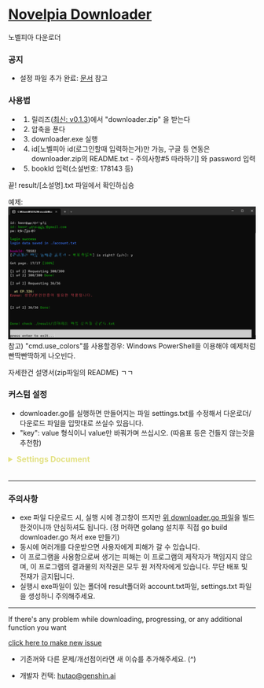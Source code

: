 # [Novelpia Downloader](https://github.com/taeseong14/N-down)

노벨피아 다운로더


### 공지

 - 설정 파일 추가 완료: [문서](#doc) 참고


### 사용법

 * 1. 릴리즈([최신: v0.1.3](https://github.com/taeseong14/N-down/releases/tag/v0.1.3))에서 "downloader.zip" 을 받는다
 * 2. 압축을 푼다
 * 3. downloader.exe 실행
 * 4. id[노벨피아 id(로그인할때 입력하는거)만 가능, 구글 등 연동은 downloader.zip의 README.txt - 주의사항#5 따라하기] 와 password 입력
 * 5. bookId 입력(소설번호: 178143 등)

끝!
result/[소설명].txt 파일에서 확인하십숑

예제:
![예제](Example.png)
참고) "cmd.use_colors"를 사용할경우: Windows PowerShell을 이용해야 예제처럼 빤딱빤딱하게 나오빈다.

자세한건 설명서(zip파일의 README) ㄱㄱ

### 커스텀 설정

 - downloader.go를 실행하면 만들어지는 파일 settings.txt를 수정해서 다운로더/다운로드 파일을 입맛대로 쓰실수 있읍니다.
 - "key": value 형식이니 value만 바꿔가며 쓰십시오. (따옴표 등은 건들지 않는것을 추천함)

<details id="doc">
<summary style="font-size: 16px; font-weight: bold; cursor: pointer; margin-bottom: 20px; color: #e3e182;">Settings Document</summary>
<div>

##### 참고) String 형식은 쌍따옴표(" ")를 붙이고, Number / Boolean 형식은 붙이지 않습니다.

> "account.auto_login": Boolean (true | false)
 - 자동 로그인 여부. 꺼져있다면(false) account 파일도 생성되지 않습니다.
 - Default: true

> "account.auto_login_file": String ("~~")
 - 로그인 정보 (id, pw)가 저장되는 파일명(혹은 루트)
 - Default: "account.txt"

> "account.default_mail": String ("@~~")
 - 로그인시 id가 @를 포함하지 않을 때 자동으로 뒤에 붙이는 문자열. (예제의 초록색 두번째줄 참고)
 - Default: "@gmail.com"
 - Ex) "@naver.com"

> [new!] "account.login_with_cookie": Boolean (true | false)
 - 'account.auto_login'이 켜져있을 때: 로그인파일의 첫번째 줄을 로그인키로 끌어다 씀
 - 꺼져있을 때 / account.txt가 존재하지 않을때: 로그인키를 인풋으로 받음
 - 로그인키 받는법은 downloader.zip의 README.txt 확인

> "cmd.check_with_yn": Boolean (true | false)
 - bookId를 입력했을때 맞냐고 체크하는 부분 추가
 - Default: true

> "cmd.exit_when_finish": Boolean (true | false)
 - 한 소설 다운로드가 끝난 후 자동으로 exe파일 종료 여부
 - 한번 받을때 연속으로 많이 다운로드한다면 꺼놓는걸 추천
 - Default: true

> "cmd.max_try_per_episode": Number (123~)
 - 한 화당 최대 http 요청을 시도하는 횟수
 - 안건드는거 추천
 - Default: 5

> "cmd.use_colors": Boolean (true | false)
 - 자기가 예쁜 색은 보고싶지 않다, 혹은 powershell을 어떻게 연결하는지 모르겠다, 혹은 귀찮다 하시면 이거 끄시면 됨. <-]34 이런거 안나옵니다.
 - Default: true

> "result.image_display": Boolean (true | false)
 - 결과 텍스트파일에 이미지 링크 추가 여부
 - Default: true

> "result.image_format": String ("~~")
 - 이미지 링크 포멧 형식
 - query: ${link} 이미지 링크
 - Default: "[이미지: ${link}]" // -> [이미지: http://image.novelpia.com]
 - Ex) "(img ${link})" // -> (img http:..)  참고) <태그>형식은 쓰면 짤림

> "result.directory_name": String ("~~")
 - 결과 텍스트 파일들이 저장되는 폴더명, 혹은 루트
 - Default: "result" // -> ./result/~~.txt로 저장
 - Ex) "다운로드_파일" // -> ./다운로드_파일/~~.txt

> "result.file_name": String ("~~")
 - 결과 파일의 제목. txt파일로 저장되길 원하신다면 .txt를 붙이는걸 잊지 마세요.
 - 주의) 이 형식에 따라 다운한 소설 파일을 읽고 이어받기를 하니 이거 바꾸면 첨부터 받아야함 (형식에 따라 파일들도 바꾸면 다시 또 되긴 하는)
 - query: ${id} bookId | ${title} 제목 | ${author} 작가
 - Default: "${title}.txt"
 - Ex) "[${id}] ${title} - ${author}.txt" // -> [12345] 샌즈 - 파피루스.txt

> "result.space_between_episodes": String ("~~")
 - 회차 사이에 추가하는 문자?
 - Default: "\n\n\n\n\n\n\n\n\n\n" (\n: 줄바꿈 문자(역슬래시+n))
 - Ex) "\n\n\n\n\n####################\n\n\n\n\n" // -> 사이사이에 # 20개 추가

</div>
</details>

---

### 주의사항

 - exe 파일 다운로드 시, 실행 시에 경고창이 뜨지만 [위 downloader.go 파일](./downloader.go)을 빌드한것이니까 안심하셔도 됩니다. (정 머하면 golang 설치후 직접 go build downloader.go 쳐서 exe 만들기)
 - 동시에 여러개를 다운받으면 사용자에게 피해가 갈 수 있습니다.
 - 이 프로그램을 사용함으로써 생기는 피해는 이 프로그램의 제작자가 책임지지 않으며, 이 프로그램의 결과물의 저작권은 모두 원 저작자에게 있습니다. 무단 배포 및 전재가 금지됩니다.
 - 실행시 exe파일이 있는 폴더에 result폴더와 account.txt파일, settings.txt 파일을 생성하니 주의해주세요.


---


If there's any problem while downloading, progressing, or any additional function you want

[click here to make new issue](https://github.com/taeseong14/N-down/issues/new)

 + 기존꺼와 다른 문제/개선점이라면 새 이슈를 추가해주세요. (^)

 + 개발자 컨택: hutao@genshin.ai
